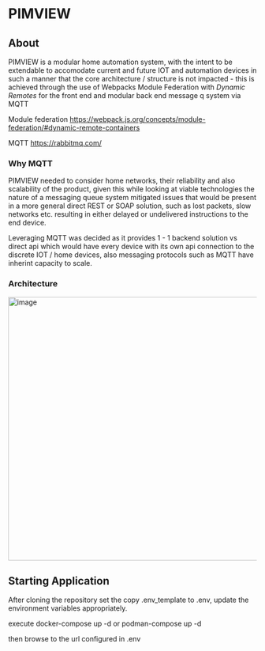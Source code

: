# PIMVIEW

## About

PIMVIEW is a modular home automation system, with the intent to be extendable to accomodate current and future IOT and automation devices in such a manner that the core architecture / structure is not impacted - this is achieved through the use of Webpacks Module Federation with *Dynamic Remotes* for the front end and modular back end message q system via MQTT

Module federation
https://webpack.js.org/concepts/module-federation/#dynamic-remote-containers

MQTT
https://rabbitmq.com/

### Why MQTT

PIMVIEW needed to consider home networks, their reliability and also scalability of the product,
given this while looking at viable technologies the nature of a messaging queue system mitigated issues that would be present in a more general direct REST or SOAP solution, such  as lost packets, slow networks etc. resulting in either delayed or undelivered instructions to the end device.

Leveraging MQTT was decided as it provides 1 - 1 backend solution vs direct api which would have every device with its own api connection to the discrete IOT / home devices, also messaging protocols such as MQTT have inherint capacity to scale.

### Architecture

<img width="533" alt="image" src="https://user-images.githubusercontent.com/37164299/211138713-60bbc7f6-a31e-4f04-bca5-ce356b9d98b4.png">

## Starting Application
After cloning the repository set the copy .env_template to .env,
update the environment variables appropriately.

execute docker-compose up -d or podman-compose up -d

then browse to the url configured in .env